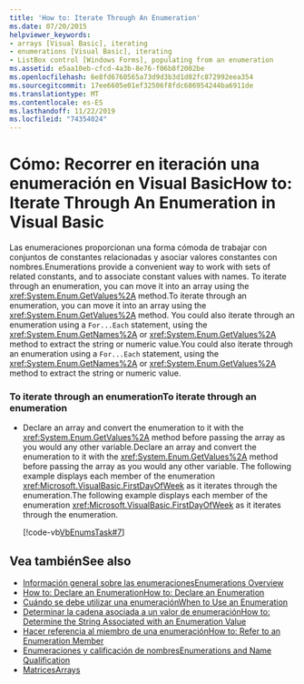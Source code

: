 ```yaml
---
title: 'How to: Iterate Through An Enumeration'
ms.date: 07/20/2015
helpviewer_keywords:
- arrays [Visual Basic], iterating
- enumerations [Visual Basic], iterating
- ListBox control [Windows Forms], populating from an enumeration
ms.assetid: e5aa10eb-cfcd-4a3b-8e76-f06b8f2002be
ms.openlocfilehash: 6e8fd6760565a73d9d3b3d1d02fc872992eea354
ms.sourcegitcommit: 17ee6605e01ef32506f8fdc686954244ba6911de
ms.translationtype: MT
ms.contentlocale: es-ES
ms.lasthandoff: 11/22/2019
ms.locfileid: "74354024"
---
```

# <a name="how-to-iterate-through-an-enumeration-in-visual-basic"></a><span data-ttu-id="be507-102">Cómo: Recorrer en iteración una enumeración en Visual Basic</span><span class="sxs-lookup"><span data-stu-id="be507-102">How to: Iterate Through An Enumeration in Visual Basic</span></span>
<span data-ttu-id="be507-103">Las enumeraciones proporcionan una forma cómoda de trabajar con conjuntos de constantes relacionadas y asociar valores constantes con nombres.</span><span class="sxs-lookup"><span data-stu-id="be507-103">Enumerations provide a convenient way to work with sets of related constants, and to associate constant values with names.</span></span> <span data-ttu-id="be507-104">To iterate through an enumeration, you can move it into an array using the <xref:System.Enum.GetValues%2A> method.</span><span class="sxs-lookup"><span data-stu-id="be507-104">To iterate through an enumeration, you can move it into an array using the <xref:System.Enum.GetValues%2A> method.</span></span> <span data-ttu-id="be507-105">You could also iterate through an enumeration using a `For...Each` statement, using the <xref:System.Enum.GetNames%2A> or <xref:System.Enum.GetValues%2A> method to extract the string or numeric value.</span><span class="sxs-lookup"><span data-stu-id="be507-105">You could also iterate through an enumeration using a `For...Each` statement, using the <xref:System.Enum.GetNames%2A> or <xref:System.Enum.GetValues%2A> method to extract the string or numeric value.</span></span>  
  
### <a name="to-iterate-through-an-enumeration"></a><span data-ttu-id="be507-106">To iterate through an enumeration</span><span class="sxs-lookup"><span data-stu-id="be507-106">To iterate through an enumeration</span></span>  
  
- <span data-ttu-id="be507-107">Declare an array and convert the enumeration to it with the <xref:System.Enum.GetValues%2A> method before passing the array as you would any other variable.</span><span class="sxs-lookup"><span data-stu-id="be507-107">Declare an array and convert the enumeration to it with the <xref:System.Enum.GetValues%2A> method before passing the array as you would any other variable.</span></span> <span data-ttu-id="be507-108">The following example displays each member of the enumeration <xref:Microsoft.VisualBasic.FirstDayOfWeek> as it iterates through the enumeration.</span><span class="sxs-lookup"><span data-stu-id="be507-108">The following example displays each member of the enumeration <xref:Microsoft.VisualBasic.FirstDayOfWeek> as it iterates through the enumeration.</span></span>  
  
     [!code-vb[VbEnumsTask#7](~/samples/snippets/visualbasic/VS_Snippets_VBCSharp/VbEnumsTask/VB/Class2.vb#7)]  
  
## <a name="see-also"></a><span data-ttu-id="be507-109">Vea también</span><span class="sxs-lookup"><span data-stu-id="be507-109">See also</span></span>

- [<span data-ttu-id="be507-110">Información general sobre las enumeraciones</span><span class="sxs-lookup"><span data-stu-id="be507-110">Enumerations Overview</span></span>](../../../../visual-basic/programming-guide/language-features/constants-enums/enumerations-overview.md)
- [<span data-ttu-id="be507-111">How to: Declare an Enumeration</span><span class="sxs-lookup"><span data-stu-id="be507-111">How to: Declare an Enumeration</span></span>](../../../../visual-basic/programming-guide/language-features/constants-enums/how-to-declare-enumerations.md)
- [<span data-ttu-id="be507-112">Cuándo se debe utilizar una enumeración</span><span class="sxs-lookup"><span data-stu-id="be507-112">When to Use an Enumeration</span></span>](../../../../visual-basic/programming-guide/language-features/constants-enums/when-to-use-an-enumeration.md)
- [<span data-ttu-id="be507-113">Determinar la cadena asociada a un valor de enumeración</span><span class="sxs-lookup"><span data-stu-id="be507-113">How to: Determine the String Associated with an Enumeration Value</span></span>](../../../../visual-basic/programming-guide/language-features/constants-enums/how-to-determine-the-string-associated-with-an-enumeration-value.md)
- [<span data-ttu-id="be507-114">Hacer referencia al miembro de una enumeración</span><span class="sxs-lookup"><span data-stu-id="be507-114">How to: Refer to an Enumeration Member</span></span>](../../../../visual-basic/programming-guide/language-features/constants-enums/how-to-refer-to-an-enumeration-member.md)
- [<span data-ttu-id="be507-115">Enumeraciones y calificación de nombres</span><span class="sxs-lookup"><span data-stu-id="be507-115">Enumerations and Name Qualification</span></span>](../../../../visual-basic/programming-guide/language-features/constants-enums/enumerations-and-name-qualification.md)
- [<span data-ttu-id="be507-116">Matrices</span><span class="sxs-lookup"><span data-stu-id="be507-116">Arrays</span></span>](../../../../visual-basic/programming-guide/language-features/arrays/index.md)
